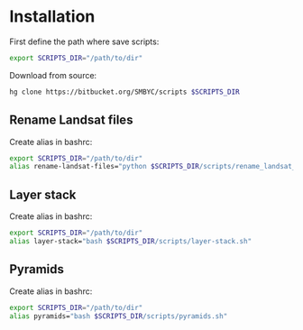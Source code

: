 # Installation

First define the path where save scripts:

```bash
export SCRIPTS_DIR="/path/to/dir"
```

Download from source:

```bash
hg clone https://bitbucket.org/SMBYC/scripts $SCRIPTS_DIR
```

## Rename Landsat files

Create alias in bashrc:

```bash
export SCRIPTS_DIR="/path/to/dir"
alias rename-landsat-files="python $SCRIPTS_DIR/scripts/rename_landsat_files.py"
```

## Layer stack

Create alias in bashrc:

```bash
export SCRIPTS_DIR="/path/to/dir"
alias layer-stack="bash $SCRIPTS_DIR/scripts/layer-stack.sh"
```

## Pyramids

Create alias in bashrc:

```bash
export SCRIPTS_DIR="/path/to/dir"
alias pyramids="bash $SCRIPTS_DIR/scripts/pyramids.sh"
```
